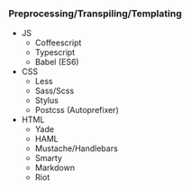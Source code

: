 ### Preprocessing/Transpiling/Templating
- JS
    - Coffeescript
    - Typescript
    - Babel (ES6)
- CSS
    - Less
    - Sass/Scss
    - Stylus
    - Postcss (Autoprefixer)
- HTML
    - Yade
    - HAML
    - Mustache/Handlebars
    - Smarty
    - Markdown
    - Riot
